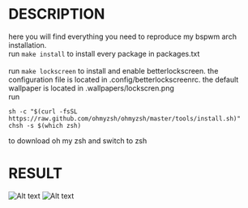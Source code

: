 # DESCRIPTION

here you will find everything you need to reproduce my bspwm arch installation. \
run `make install` to install every package in packages.txt \
\
run `make lockscreen` to install and enable betterlockscreen. the configuration file is located in .config/betterlockscreenrc. the default wallpaper is located in .wallpapers/lockscren.png
\
run
```shell
sh -c "$(curl -fsSL https://raw.github.com/ohmyzsh/ohmyzsh/master/tools/install.sh)"
chsh -s $(which zsh)
```
to download oh my zsh and switch to zsh

# RESULT

![Alt text](/../screenshots/setup.png?raw=true "Desktop")
![Alt text](/../screenshots/lockscreen.png?raw=true "Lockscreen")
